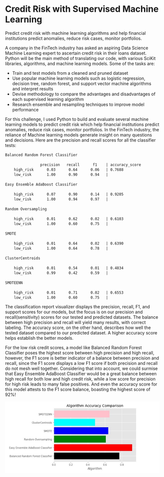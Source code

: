 # Credit Risk with Supervised Machine Learning
Predict credit risk with machine learning algorithms and help financial institutions predict anomalies, reduce risk cases, monitor portfolios.

A company in the FinTech industry has asked an aspiring Data Science Machine Learning expert to ascertain credit risk in their loans dataset. Python will be the main method of translating our code, with various SciKit libraries, algorithms, and machine learning models. Some of the tasks are:

- Train and test models from a cleaned and pruned dataset
- Use popular machine learning models such as logistic regression, decision tree, random forest, and support vector machine algorithms and interpret results
- Devise methodology to compare the advantages and disadvantages of each supervised learning algorithm
- Research ensemble and resampling techniques to improve model performance

For this challenge, I used Python to build and evaluate several machine learning models to predict credit risk which help financial institutions
predict anomalies, reduce risk cases, monitor portfolios. In the FinTech industry, the reliance of Machine learning models generate insight on many questions 
and decisions. Here are the precision and recall scores for all the classifier tests:

```
Balanced Random Forest Classifier

                precision   recall      f1    | accuracy_score
    high_risk      0.03      0.64      0.06   | 0.7688
    low_risk       1.00      0.90      0.94   |  

Easy Ensemble AdaBoost Classifier

    high_risk      0.07      0.90      0.14   | 0.9205
    low_risk       1.00      0.94      0.97   |  

Random Oversampling

    high_risk      0.01      0.62      0.02   | 0.6103
    low_risk       1.00      0.60      0.75   |    

SMOTE

    high_risk      0.01      0.64      0.02   | 0.6390
    low_risk       1.00      0.64      0.78   |

ClusterCentroids

    high_risk      0.01      0.54      0.01   | 0.4834
    low_risk       0.99      0.42      0.59   |

SMOTEENN

    high_risk      0.01      0.71      0.02   | 0.6553
    low_risk       1.00      0.60      0.75   |
```
The classification report visualizer displays the precision, recall, F1, and support scores for our models, but the focus is on our precision and 
recall(sensitivity) scores for our tested and predicted datasets. The balance between high precision and recall will yield many results, with correct
labeling. The accuracy score, on the other hand, describes how well the tested dataset compared to our predicted dataset. A higher accuracy score helps establish the better models.

For the low risk credit scores, a model like Balanced Random Forest Classifier poses the highest score between high precision and high recall,
however, the F1 score is better indicator of a balance between precision and recall, since the F1 score displays a low F1 score if both precision
and recall do not mesh well together. Considering that into account, we could surmise that Easy Ensemble AdaBoost Classifier would be a great balance
between high recall for both low and high credit risk, while a low score for precision for high risk leads to many false positives. And even the accuracy score for this model attests to the F1 score balance, boasting the highest score of 92%!

![bar](supervisedML_challenge_notebooks/accry_bar1.jpg)



